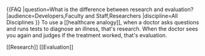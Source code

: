 {{FAQ
|question=What is the difference between research and evaluation?
|audience=Developers,Faculty and Staff,Researchers
|discipline=All Disciplines
}}
To use a [[healthcare analogy]], when a doctor asks questions and runs tests to diagnose an illness, that's research. When the doctor sees you again and judges if the treatment worked, that's evaluation.

[[Research]] [[Evaluation]]
